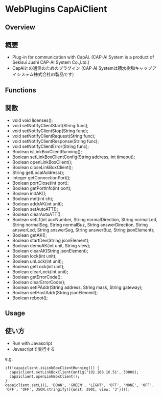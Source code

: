 # WebPlugins CapAiClient
## Overview

## 概要

 * Plug-in for communication with CapAi. (CAP-AI System is a product of Sekisui Jushi CAP-AI System Co.,Ltd.)
 * CapAiとの通信のためのプラグイン (CAP-AI Systemは積水樹脂キャップアイシステム株式会社の製品です)
## Functions

## 関数

 * void void licenses();
 * void setNotifyClientStart(String func);
 * void setNotifyClientStop(String func);
 * void setNotifyClientRequest(String func);
 * void setNotifyClientResponse(String func);
 * void setNotifyClientError(String func);
 * Boolean isLinkBoxClientRunning();
 * Boolean setLinkBoxClientConfig(String address, int timeout);
 * Boolean openLinkBoxClient();
 * Boolean closeLinkBoxClient();
 * String getLocalAddress();
 * Integer getConnectionPort();
 * Boolean portClose(int port);
 * Boolean getPortInfo(int port);
 * Boolean initAK();
 * Boolean mnt(int ch);
 * Boolean addrAK(int unit);
 * Boolean setAutoATT();
 * Boolean clearAutoATT();
 * Boolean setL1(int accNumber, String normalDirection, String normalLed, String normalSeg, String normalBuz, String answerDirection, String answerLed, String answerSeg, String answerBuz, String jsonElement);
 * Boolean getAK();
 * Boolean startDev(String jsonElement);
 * Boolean demoAK(int unit, String view);
 * Boolean clearAK(String jsonElement);
 * Boolean lock(int unit);
 * Boolean unLock(int unit);
 * Boolean getLock(int unit);
 * Boolean clearLock(int unit);
 * Boolean getErrorCode();
 * Boolean clearErrorCode();
 * Boolean setIPAddr(String address, String mask, String gateway);
 * Boolean setHostAddr(String jsonElement);
 * Boolean reboot();
## Usage

## 使い方

 * Run with Javascript
 * Javascriptで実行する

e.g.
```
if(!capaiclient.isLinkBoxClientRunning()) {
  capaiclient.setLinkBoxClientConfig('192.168.10.51', 30000);
  capaiclient.openLinkBoxClient();
}
capaiclient.setL1(1, 'DOWN', 'GREEN', 'LIGHT', 'OFF', 'NONE', 'OFF', 'OFF', 'OFF', JSON.stringify([{unit: 2001, view: '3'}]));
```
